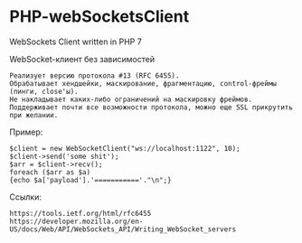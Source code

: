 # PHP-webSocketsClient
WebSockets Client written in PHP 7

WebSocket-клиент без зависимостей

	Реализует версию протокола #13 (RFC 6455).
	Обрабатывает хендшейки, маскирование, фрагментацию, control-фреймы (пинги, close'ы).
	Не накладывает каких-либо ограничений на маскировку фреймов.
	Поддерживает почти все возможности протокола, можно еще SSL прикрутить при желании.
	
Пример:
	
	$client = new WebSocketClient("ws://localhost:1122", 10);
	$client->send('some shit');
	$arr = $client->recv();
	foreach ($arr as $a)
	{echo $a['payload'].'==========='."\n";}
	
Ссылки:
	
	https://tools.ietf.org/html/rfc6455
	https://developer.mozilla.org/en-US/docs/Web/API/WebSockets_API/Writing_WebSocket_servers	
